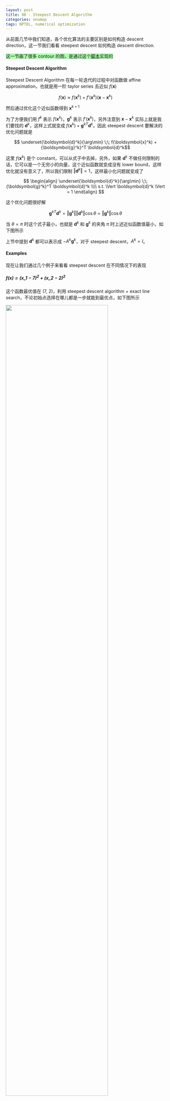 ```yaml
---
layout: post
title: 08 - Steepest Descent Algorithm
categories: nnumop
tags: NPTEL, numerical optimization
---
```


从前面几节中我们知道，各个优化算法的主要区别是如何构造 descent direction，这一节我们看看 steepest descent 如何构造 descent direction.

<span style="background-color:#afa">这一节画了很多 contour 的图，是通过这个[脚本](../../../../resource/NNP/08-steepest/examples.py)实现的</span>

#### Steepest Descent Algorithm

Steepest Descent Algorithm 在每一轮迭代的过程中对函数做 affine approximation，也就是用一阶 taylor series 去近似 $f(\boldsymbol{x})$

$$f(\boldsymbol{x}) \approx f(\boldsymbol{x}^k) + f'(\boldsymbol{x}^k)(\boldsymbol{x} - \boldsymbol{x}^k)$$

然后通过优化这个近似函数得到 $\boldsymbol{x}^{k+1}$

为了方便我们用 $f^k$ 表示 $f(\boldsymbol{x}^k)$，$\boldsymbol{g}^k$ 表示 $f'(\boldsymbol{x}^k)$，另外注意到 $\boldsymbol{x} - \boldsymbol{x}^k$ 实际上就是我们要找的 $\boldsymbol{d}^k$，这样上式就变成 $f(\boldsymbol{x}^k) + {\boldsymbol{g}^k}^T \boldsymbol{d}^k$。因此 steepest descent 要解决的优化问题就是

$$ \underset{\boldsymbol{d}^k}{\arg\min} \;\; f(\boldsymbol{x}^k) + {\boldsymbol{g}^k}^T \boldsymbol{d}^k$$

这里 $f(\boldsymbol{x}^k)$ 是个 constant，可以从式子中去掉，另外，如果 $\boldsymbol{d}^k$ 不做任何限制的话，它可以是一个无穷小的向量，这个近似函数就变成没有 lower bound，这样优化就没有意义了，所以我们限制 $\Vert \boldsymbol{d}^k \Vert = 1$，这样最小化问题就变成了

$$
\begin{align}
\underset{\boldsymbol{d}^k}{\arg\min} \;\; {\boldsymbol{g}^k}^T \boldsymbol{d}^k \\\\
s.t. \Vert \boldsymbol{d}^k \Vert = 1
\end{align}
$$

这个优化问题很好解

$$
{\boldsymbol{g}^k}^T \boldsymbol{d}^k = \Vert \boldsymbol{g}^k \Vert \Vert \boldsymbol{d}^k \Vert \cos \theta = \Vert \boldsymbol{g}^k \Vert \cos \theta
$$

当 $\theta = \pi$ 时这个式子最小，也就是 $\boldsymbol{d}^k$ 和 $\boldsymbol{g}^k$ 的夹角 $\pi$ 时上述近似函数值最小，如下图所示

<object data="/resource/NNP/08-steepest/descent.svg" type="image/svg+xml" class="blkcenter"></object>

上节中提到 $\boldsymbol{d}^k$ 都可以表示成 $-A^k \boldsymbol{g}^k$，对于 steepest descent，$A^k = I$。

#### Examples

现在让我们通过几个例子来看看 steepest descent 在不同情况下的表现

##### $f(\boldsymbol{x}) = (\boldsymbol{x}\_1 - 7)^2 + (\boldsymbol{x}\_2 - 2)^2$

这个函数最优值在 (7, 2)，利用 steepest descent algorithm + exact line search，不论初始点选择在哪儿都是一步就能到最优点，如下图所示

<img style="width:80%" src="/resource/NNP/08-steepest/circular.png" />

##### $f(\boldsymbol{x}) = 4\boldsymbol{x}\_1^2 + \boldsymbol{x}\_2^2 -2\boldsymbol{x}\_1\boldsymbol{x}\_2$

这个函数的最优值点在 (0, 0)，同样我们用 steepest descent + exact line search

* 初始点为 (-1, -2)，函数的收敛过程如下图所示，以 0.001 为 gradient norm 的阈值，共迭代 27 步，实现见开头给出的脚本

  <img style="width:80%" src="/resource/NNP/08-steepest/ellip2.png" />

* 初始点为 (1, 0)，函数的收敛过程如下图所示，以 0.001 为 gradient norm 的阈值，共迭代 5 步

  <img style="width:80%" src="/resource/NNP/08-steepest/ellip1.png" />

这个例子我们可以看出初始点的不同对收敛速度是有影响的

##### $f(\boldsymbol{x}) = 100(\boldsymbol{x}\_2 - \boldsymbol{x}\_1^2)^2 + (1 - \boldsymbol{x}\_1)^2$

这个是著名的 Rosenbrock function，其最优值出现在 (1, 1) 点，利用 steepest descent + backtrack line search ($\hat{\alpha} = 0.5, \lambda = 0.3, c\_1 = 1\times 10^{-4}$)

* 初始点为 (0.6, 0.6)，收敛过程如下图所示，以 0.001 为 gradient norm 的阈值，共迭代 2029 步

  <img style="width:80%" src="/resource/NNP/08-steepest/rosen1.png" />

* 初始点为 (-1.2, 1)，收敛过程如下图所示，以 0.001 为 gradient norm 的阈值，共迭代 2300 步

  <img style="width:80%" src="/resource/NNP/08-steepest/rosen2.png" />

对于这个例子，不管你选那个初始点，迭代的过程总是很慢

上面的几个例子中，收敛的过程有快有慢，下面我们从理论的角度看看是什么导致了这种区别

#### Convergence Rate of Steepest Descent Algorithm

这里以 quadratic function $f(\boldsymbol{x}) = \frac{1}{2}\boldsymbol{x}^T H \boldsymbol{x} - \boldsymbol{c}^T \boldsymbol{x}$ 为例推导 steepest descent 的 convergence rate，其中 $H$ 是 symmetric positive definite matrix

<blockquote>
关于 quadratic function 这里多说两句，其实 quadratic function 在很多情况下会成为研究重点，不单因为它简单，或者容易可视化，还有一个很重要的原因是，任何一个函数在接近 local minimum 的地方表现都和 quadratic function 相似，原因很简单，看 $f(x)$ 的 Taylor series 就知道了

$$f(x) = f(x^*) + f'(x^*)(x - x^*) + \frac{1}{2}(x - x^*)^T H(x^*) (x - x^*) + O(\left\Vert x - x^* \right\Vert ^3)$$

其中 $x^*$ 表示 local minimum。从公式可知 $x$ 越接近 $x^*$，$\left\Vert x - x^* \right\Vert ^3$ 就越小，相应的 $f(x)$ 的行为也越接近于前面的 quadratic 的部分。所以研究 quadratic function 比看起来要重要得多。
</blockquote>

由于 $H$ 是 symmetric positive definite matrix，所以我们可以直接得到这个函数的 close-form solution，只需令 gradient 等于 0 即 $\boldsymbol{g} = H\boldsymbol{x} - \boldsymbol{c} = 0$ 可得

$$\boldsymbol{x}^* = H^{-1}\boldsymbol{c}$$

为了计算 convergence rate，这里定义 Error function $E(\boldsymbol{x}^k) = \frac{1}{2}(\boldsymbol{x}^k - \boldsymbol{x}^*)^T H (\boldsymbol{x}^k - \boldsymbol{x}^*)$，并以

$$\frac{E(\boldsymbol{x}^k) - E(\boldsymbol{x}^{k+1})}{E(\boldsymbol{x}^k)}$$

表示 convergence rate，注意到

$$
\begin{align}
E(\boldsymbol{x}^k) = & \frac{1}{2}(\boldsymbol{x}^k - \boldsymbol{x}^*)^T H (\boldsymbol{x}^k - \boldsymbol{x}^*) \\\\
= & \frac{1}{2}(\boldsymbol{x}^k H \boldsymbol{x}^k - 2\boldsymbol{x}^* H \boldsymbol{x}^k + \boldsymbol{x}^* H \boldsymbol{x}^*) \\\\
= & \frac{1}{2} \boldsymbol{x}^k H \boldsymbol{x}^k - \boldsymbol{c} \boldsymbol{x}^k + \frac{1}{2}\boldsymbol{x}^* H \boldsymbol{x}^* \;\; (\because \boldsymbol{x}^* = H^{-1}\boldsymbol{c})\\\\
= & f(\boldsymbol{x}^k) + \frac{1}{2}\boldsymbol{x}^* H \boldsymbol{x}^*
\end{align}
$$

其中 $\frac{1}{2} \boldsymbol{x}^* H \boldsymbol{x}^*$ 是个常量，所以 $E(\boldsymbol{x})$ 和 $f(\boldsymbol{x})$ 本质上是一样的。

--------------------

展开 convergence rate，对于分子分母分别有

* 分子代入 $\boldsymbol{x}^{k+1} = \boldsymbol{x}^k - \alpha^k \boldsymbol{g}^k$ 有

  $$
  \begin{align}
  E(\boldsymbol{x}^k) - E(\boldsymbol{x}^{k+1}) = & \frac{1}{2} \boldsymbol{x}^k H \boldsymbol{x}^k - \boldsymbol{c} \boldsymbol{x}^k - \frac{1}{2} \boldsymbol{x}^{k+1} H \boldsymbol{x}^{k+1} + \boldsymbol{c} \boldsymbol{x}^{k+1} \\\\
  = & {\alpha^k ({\boldsymbol{x}^k} - {\boldsymbol{x}^*})^T H \boldsymbol{g}^k - \frac{1}{2}{\alpha^k}^2 {\boldsymbol{g}^k}^T H \boldsymbol{g}^k} \\\\
  = & {\alpha^k (H \boldsymbol{x}^k - c)^T \boldsymbol{g}^k - \frac{1}{2}{\alpha^k}^2 {\boldsymbol{g}^k}^T H \boldsymbol{g}^k} \\\\
  = & {\alpha^k {\boldsymbol{g}^k}^T \boldsymbol{g}^k - \frac{1}{2}{\alpha^k}^2 {\boldsymbol{g}^k}^T H \boldsymbol{g}^k} \\\\
  \end{align}
  $$

* 对于分母，由于 $H(\boldsymbol{x}^k - \boldsymbol{x}^*) = H\boldsymbol{x}^k - c = \boldsymbol{g}^k$ 有

  $$
  \begin{align}
  E(\boldsymbol{x}^k) = & \frac{1}{2}(\boldsymbol{x}^k - \boldsymbol{x}^*)^T H (\boldsymbol{x}^k - \boldsymbol{x}^*) \\\\
  = & \frac{1}{2} {(H^{-1}\boldsymbol{g}^k)}^T H (H^{-1}\boldsymbol{g}^k) \\\\
  = & \frac{1}{2} {\boldsymbol{g}^k}^T H^{-1} \boldsymbol{g}^k
  \end{align}
  $$

这样 convergence rate 就变为

$$
\frac{2 \alpha^k {\boldsymbol{g}^k}^T \boldsymbol{g}^k - {\alpha^k}^2 {\boldsymbol{g}^k}^T H \boldsymbol{g}^k}{ {\boldsymbol{g}^k}^T H^{-1} \boldsymbol{g}^k}
$$

假设我们使用 exact line search，易推出 $\alpha^k = \frac{ {\boldsymbol{g}^k}^T\boldsymbol{g}^k}{ {\boldsymbol{g}^k}^T H \boldsymbol{g}^k}$，代入上式得

$$
\frac{E(\boldsymbol{x}^k) - E(\boldsymbol{x}^{k+1})}{E(\boldsymbol{x}^k)} = \frac{({\boldsymbol{g}^k}^T \boldsymbol{g}^k)^2}{({\boldsymbol{g}^k}^T H \boldsymbol{g}^k)({\boldsymbol{g}^k}^T H^{-1} \boldsymbol{g}^k)}
$$

--------------------

为了给上式一个 lower bound，我们引入 Kantorovich inequality

<blockquote>
Let $H \in \mathbb{R}^{n\times n}$ be a symmetric positive definite matrix. Let $\lambda_1$ and $\lambda_n$ be respectively the smallest and largest eigenvalues of $H$. Then, for any $\boldsymbol{x} \neq 0$

$$\frac{(\boldsymbol{x}^T \boldsymbol{x})^2}{(\boldsymbol{x}^T H \boldsymbol{x})(\boldsymbol{x}^T H^{-1} \boldsymbol{x})} \geq \frac{4\lambda_1 \lambda_n}{(\lambda_1 + \lambda_n)^2}$$
</blockquote>

根据 Kantorovich inequality，我们有

$$ \frac{E(\boldsymbol{x}^k) - E(\boldsymbol{x}^{k+1})}{E(\boldsymbol{x}^k)} \geq \frac{4\lambda_1 \lambda_n}{(\lambda_1 + \lambda_n)^2} $$

等价于

$$ E(\boldsymbol{x}^{k+1}) \leq (\frac{\lambda_n - \lambda_1}{\lambda_n + \lambda_1})^2 E(\boldsymbol{x}^k)$$

因此根据我们定义的 $E(\boldsymbol{x})$，steepest descent 是一个 convergence rate $\leq (\frac{\lambda_n - \lambda_1}{\lambda_n + \lambda_1})^2$ 的 linear convergence algorithm.

对 convergence rate 做个简单的变形

$$(\frac{\lambda_n - \lambda_1}{\lambda_n + \lambda_1})^2 = (1 - \frac{2}{\frac{\lambda\_n}{\lambda\_1} - 1})^2$$

其中 $\frac{\lambda\_n}{\lambda\_1}$ 表示一个 matrix 的 condition number，可以看出 condition number 越大，convergence rate 越大，算法收敛得越慢。当 $\lambda\_1 = \lambda\_n$ 时，收敛是最快的，对应上面例子中 circular contour 的情况，condition number 越大，contour 越扁，越小 contour 越圆。

#### 结论

从上面的例子和理论分析中，可以得出如下结论

* 收敛速度确实和初始点的选择有关

* Steepest descent 是一个 linear convergence algorithm，并且收敛速度取决于 Hessien matrix 的 condition number，condition number 越大收敛越慢

* 对于 nonquadratic function，上面的结论也是可用的，前面已经讲过，在接近 local minimum 的地方，任何函数的表现都可以用 quadratic function 近似，因此 nonquadratic function 的 convergence rate 取决于 $H(\boldsymbol{x}^\*)$ 的 condition number，其中 $\boldsymbol{x}^\*$ 是 local minimum


